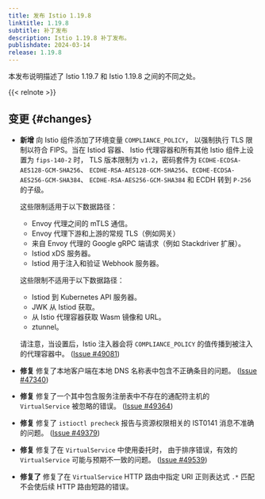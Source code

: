 ```yaml
---
title: 发布 Istio 1.19.8
linktitle: 1.19.8
subtitle: 补丁发布
description: Istio 1.19.8 补丁发布。
publishdate: 2024-03-14
release: 1.19.8
---
```


本发布说明描述了 Istio 1.19.7 和 Istio 1.19.8 之间的不同之处。

{{< relnote >}}

## 变更 {#changes}

- **新增** 向 Istio 组件添加了环境变量 `COMPLIANCE_POLICY`，
  以强制执行 TLS 限制以符合 FIPS。当在 Istiod 容器、
  Istio 代理容器和所有其他 Istio 组件上设置为 `fips-140-2` 时，
  TLS 版本限制为 `v1.2`，密码套件为 `ECDHE-ECDSA-AES128-GCM-SHA256`、
  `ECDHE-RSA-AES128-GCM-SHA256`、`ECDHE-ECDSA-AES256-GCM-SHA384`、
  `ECDHE-RSA-AES256-GCM-SHA384` 和 ECDH 转到 `P-256` 的子级。

    这些限制适用于以下数据路径：
    * Envoy 代理之间的 mTLS 通信。
    * Envoy 代理下游和上游的常规 TLS（例如网关）
    * 来自 Envoy 代理的 Google gRPC 端请求（例如 Stackdriver 扩展）。
    * Istiod xDS 服务器。
    * Istiod 用于注入和验证 Webhook 服务器。

    这些限制不适用于以下数据路径：
    * Istiod 到 Kubernetes API 服务器。
    * JWK 从 Istiod 获取。
    * 从 Istio 代理容器获取 Wasm 镜像和 URL。
    * ztunnel。

    请注意，当设置后，Istio 注入器会将 `COMPLIANCE_POLICY`
    的值传播到被注入的代理容器中。
    ([Issue #49081](https://github.com/istio/istio/issues/49081))

- **修复** 修复了本地客户端在本地 DNS 名称表中包含不正确条目的问题。
  ([Issue #47340](https://github.com/istio/istio/issues/47340))

- **修复** 修复了一个其中包含服务注册表中不存在的通配符主机的
  `VirtualService` 被忽略的错误。
  ([Issue #49364](https://github.com/istio/istio/issues/49364))

- **修复** 修复了 `istioctl precheck` 报告与资源权限相关的 IST0141 消息不准确的问题。
  ([Issue #49379](https://github.com/istio/istio/issues/49379))

- **修复** 修复了在 `VirtualService` 中使用委托时，
  由于排序错误，有效的 `VirtualService` 可能与预期不一致的问题。
  ([Issue #49539](https://github.com/istio/istio/issues/49539))

- **修复了** 修复了在 `VirtualService` HTTP 路由中指定 URI
  正则表达式 `.*` 匹配不会使后续 HTTP 路由短路的错误。
